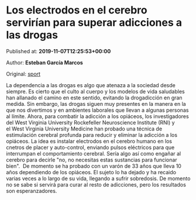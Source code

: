 
# Los electrodos en el cerebro servirían para superar adicciones a las drogas

Published at: **2019-11-07T12:25:53+00:00**

Author: **Esteban García Marcos**

Original: [sport](https://www.sport.es/es/noticias/tecnologia/los-electrodos-cerebro-servirian-para-superar-adicciones-las-drogas-7718038)

La dependencia a las drogas es algo que atenaza a la sociedad desde siempre. Es cierto que el culto al cuerpo y los modelos de vida saludables han allanado el camino en este sentido, evitando la drogadicción en gran medida. Sin embargo, las drogas siguen muy presentes en la manera en la que nos divertimos y en ambientes laborales que llevan a algunas personas al límite.
Ahora, para combatir la adicción a los opiáceos, los investigadores del West Virginia University Rockefeller Neuroscience Institute (RNI) y el West Virginia University Medicine han probado una técnica de estimulación cerebral profunda para reducir y eliminar la adicción a los opiáceos. La idea es instalar electrodos en el cerebro humano en los cnetros de placer y auto-control, enviando pulsos eléctricos para que interrumpan el comportamiento cerebral. Sería algo así como engañar al cerebro para decirle "no, no necesitas estas sustancias para funcionar bien". 
De momento se ha probado con un varón de 33 años que lleva 10 años dependiendo de los opiáceos. El sujeto lo ha dejado y ha recaido varias veces a lo largo de su vida, llegando a sufrir sobredosis. De momento no se sabe si servirá para curar al resto de adicciones, pero los resultados son esperanzadores.
